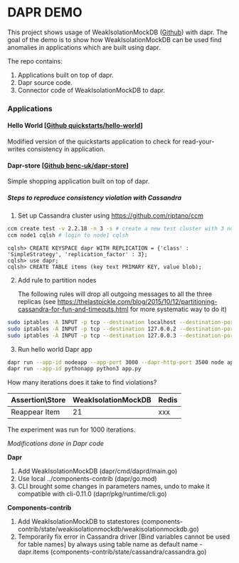 # DAPR DEMO

This project shows usage of WeakIsolationMockDB ([Github](https://github.com/microsoft/weak-isolation-mock-db)) with dapr. The goal of the demo is to show how WeakIsolationMockDB can be used find anomalies in applications which are built using dapr.

The repo contains:
1. Applications built on top of dapr.
2. Dapr source code.
3. Connector code of WeakIsolationMockDB to dapr.


### Applications

#### Hello World [[Github quickstarts/hello-world](https://github.com/dapr/quickstarts/tree/master/hello-world)]

Modified version of the quickstarts application to check for read-your-writes consistency in application.


#### Dapr-store [[Github benc-uk/dapr-store](https://github.com/benc-uk/dapr-store)]

Simple shopping application built on top of dapr.


##### Steps to reproduce consistency violation with Cassandra 

1. Set up Cassandra cluster using https://github.com/riptano/ccm

```bash
ccm create test -v 2.2.18 -n 3 -s # create a new test cluster with 3 nodes
ccm node1 cqlsh # login to node1 cqlsh
```

```cassandra
cqlsh> CREATE KEYSPACE dapr WITH REPLICATION = {'class' : 'SimpleStrategy', 'replication_factor' : 3};
cqlsh> use dapr;
cqlsh> CREATE TABLE items (key text PRIMARY KEY, value blob);
```

2. Add rule to partition nodes

   The following rules will drop all outgoing messages to all the three replicas (see https://thelastpickle.com/blog/2015/10/12/partitioning-cassandra-for-fun-and-timeouts.html for more systematic way to do it)

```bash
sudo iptables -A INPUT -p tcp --destination localhost --destination-port 7000 -j DROP
sudo iptables -A INPUT -p tcp --destination 127.0.0.2 --destination-port 7000 -j DROP
sudo iptables -A INPUT -p tcp --destination 127.0.0.3 --destination-port 7000 -j DROP
```

3. Run hello world Dapr app

```bash
dapr run --app-id nodeapp --app-port 3000 --dapr-http-port 3500 node app.js
dapr run --app-id pythonapp python3 app.py
```

How many iterations does it take to find violations?

| Assertion\Store | **WeakIsolationMockDB** | Redis |
| --------------- | ----------------------- | ----- |
| Reappear Item   | 21                      | xxx   |

The experiment was run for 1000 iterations.

*Modifications done in Dapr code*

**Dapr**

1. Add WeakIsolationMockDB (dapr/cmd/daprd/main.go)
2. Use local ../components-contrib (dapr/go.mod)
3. CLI brought some changes in parameters names, undo to make it compatible with cli-0.11.0  (dapr/pkg/runtime/cli.go)

**Components-contrib**

1. Add WeakIsolationMockDB to statestores (components-contrib/state/weakisolationmockdb/weakisolationmockdb.go)
2. Temporarily fix error in Cassandra driver [Bind variables cannot be used for table names] by always using table name as default name - dapr.items (components-contrib/state/cassandra/cassandra.go)

